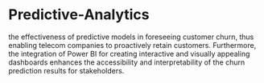 # Predictive-Analytics
the effectiveness of predictive models in foreseeing customer churn, thus enabling telecom companies to proactively retain customers. Furthermore, the integration of Power BI for creating interactive and visually appealing dashboards enhances the accessibility and interpretability of the churn prediction results for stakeholders.
